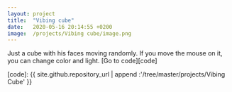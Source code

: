 ```yaml
---
layout: project
title:  "Vibing cube"
date:   2020-05-16 20:14:55 +0200
image:  /projects/Vibing cube/image.png
---
```


<div id="cube" class="canvas"></div>
Just a cube with his faces moving randomly. If you move the mouse on it, you can change color and light.
[Go to code][code]

[code]: {{ site.github.repository_url | append :'/tree/master/projects/Vibing Cube' }}
